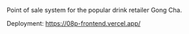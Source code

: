 Point of sale system for the popular drink retailer Gong Cha.

Deployment: https://08p-frontend.vercel.app/
